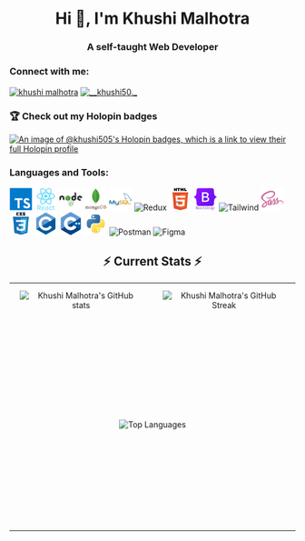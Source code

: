 <h1 align="center">Hi 👋, I'm Khushi Malhotra</h1>
<h3 align="center">A self-taught Web Developer</h3>

<h3 align="left">Connect with me:</h3>
<p align="left">
<a href="https://linkedin.com/in/khushi malhotra" target="blank"><img align="center" src="https://raw.githubusercontent.com/rahuldkjain/github-profile-readme-generator/master/src/images/icons/Social/linked-in-alt.svg" alt="khushi malhotra" height="30" width="40" /></a>
<a href="https://instagram.com/__khushi50._" target="blank"><img align="center" src="https://raw.githubusercontent.com/rahuldkjain/github-profile-readme-generator/master/src/images/icons/Social/instagram.svg" alt="__khushi50._" height="30" width="40" /></a>
</p>

<h3>🏆 Check out my Holopin badges</h3>

[![An image of @khushi505's Holopin badges, which is a link to view their full Holopin profile](https://holopin.me/khushi505)](https://holopin.io/@khushi505)


<h3 align="left">Languages and Tools:</h3>
<p align="left">
  <img src="https://raw.githubusercontent.com/devicons/devicon/master/icons/typescript/typescript-original.svg" alt="TypeScript" width="40" height="40"/> 
  <img src="https://raw.githubusercontent.com/devicons/devicon/master/icons/react/react-original-wordmark.svg" alt="React.js" width="40" height="40"/>
  <img src="https://raw.githubusercontent.com/devicons/devicon/master/icons/nodejs/nodejs-original-wordmark.svg" alt="Node.js" width="40" height="40"/>
  <img src="https://raw.githubusercontent.com/devicons/devicon/master/icons/mongodb/mongodb-original-wordmark.svg" alt="MongoDB" width="40" height="40"/>
  <img src="https://raw.githubusercontent.com/devicons/devicon/master/icons/mysql/mysql-original-wordmark.svg" alt="SQL" width="40" height="40"/> 
  <img src="https://cdn.jsdelivr.net/gh/devicons/devicon/icons/redux/redux-original.svg" alt="Redux" width="40" height="40"/> 
  <img src="https://raw.githubusercontent.com/devicons/devicon/master/icons/html5/html5-original-wordmark.svg" alt="HTML" width="40" height="40"/> 
  <img src="https://raw.githubusercontent.com/devicons/devicon/master/icons/bootstrap/bootstrap-original-wordmark.svg" alt="Bootstrap" width="40" height="40"/> 
  <img src="https://www.vectorlogo.zone/logos/tailwindcss/tailwindcss-icon.svg" alt="Tailwind" width="40" height="40"/> 
  <img src="https://raw.githubusercontent.com/devicons/devicon/master/icons/sass/sass-original.svg" alt="SCSS" width="40" height="40"/>
  <img src="https://raw.githubusercontent.com/devicons/devicon/master/icons/css3/css3-original-wordmark.svg" alt="CSS" width="40" height="40"/>
  <img src="https://raw.githubusercontent.com/devicons/devicon/master/icons/c/c-original.svg" alt="C" width="40" height="40"/>
  <img src="https://raw.githubusercontent.com/devicons/devicon/master/icons/cplusplus/cplusplus-original.svg" alt="C++" width="40" height="40"/>
  <img src="https://raw.githubusercontent.com/devicons/devicon/master/icons/python/python-original.svg" alt="Python" width="40" height="40"/> 
  <img src="https://www.vectorlogo.zone/logos/getpostman/getpostman-icon.svg" alt="Postman" width="40" height="40"/>
  <img src="https://www.vectorlogo.zone/logos/figma/figma-icon.svg" alt="Figma" width="40" height="40"/> 
</p>

<h2 align="center">⚡ Current Stats ⚡</h2>

<div align="center">
  <table width="100%">
    <tr>
      <td width="50%">
        <div align="center" style="border: 1px solid white; padding: 10px; height: 200px;">
          <img src="https://github-readme-stats.vercel.app/api?username=khushi505&show_icons=true&theme=dark&count_private=true&hide=prs,issues" alt="Khushi Malhotra's GitHub stats" width="100%" />
        </div>
      </td>
      <td width="50%">
        <div align="center" style="border: 1px solid white; padding: 10px; height: 200px;">
          <img src="https://github-readme-streak-stats.herokuapp.com/?user=khushi505&theme=dark" alt="Khushi Malhotra's GitHub Streak" width="100%" />
        </div>
      </td>
    </tr>
    <tr>
      <td colspan="2" align="center">
        <div align="center" style="border: 1px solid white; padding: 10px; height: 180px;">
          <img src="https://github-readme-stats.vercel.app/api/top-langs/?username=khushi505&layout=compact&theme=dark" alt="Top Languages" width="50%" />
        </div>
      </td>
    </tr>
  </table>
</div>

